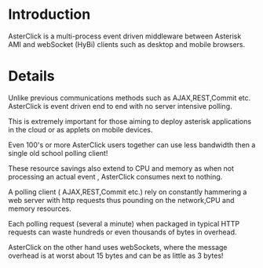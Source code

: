 # Introduction #

AsterClick is a multi-process event driven middleware
between Asterisk AMI and webSocket (HyBi) clients
such as desktop and mobile browsers.


# Details #

Unlike previous communications methods such as AJAX,REST,Commit etc. AsterClick
is event driven end to end with no server intensive polling.

This is extremely important for those aiming to deploy asterisk applications
in the cloud or as applets on mobile devices.

Even 100's or more AsterClick users together can use less bandwidth
then a single old school polling client!

These resource savings also extend to CPU and memory as when not processing
an actual event , AsterClick consumes next to nothing.

A polling client ( AJAX,REST,Commit etc.) rely on constantly hammering
a web server with http requests thus pounding on the network,CPU and memory resources.

Each polling request (several a minute) when packaged in typical
HTTP requests can waste hundreds or even thousands of bytes in overhead.

AsterClick on the other hand uses webSockets, where the message overhead
is at worst about 15 bytes and can be as little as 3 bytes!


